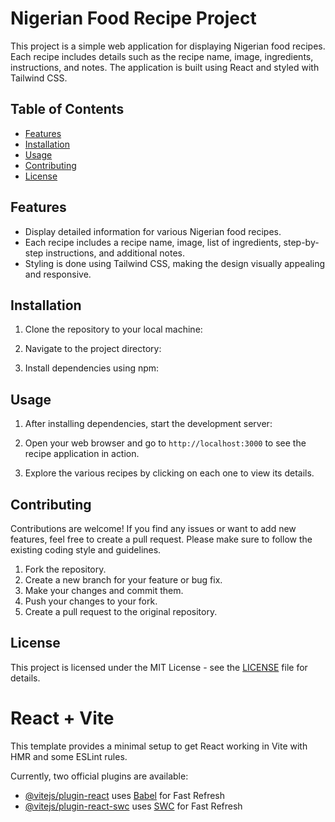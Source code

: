# Nigerian Food Recipe Project

This project is a simple web application for displaying Nigerian food recipes. Each recipe includes details such as the recipe name, image, ingredients, instructions, and notes. The application is built using React and styled with Tailwind CSS.

## Table of Contents

- [Features](#features)
- [Installation](#installation)
- [Usage](#usage)
- [Contributing](#contributing)
- [License](#license)

## Features

- Display detailed information for various Nigerian food recipes.
- Each recipe includes a recipe name, image, list of ingredients, step-by-step instructions, and additional notes.
- Styling is done using Tailwind CSS, making the design visually appealing and responsive.

## Installation

1. Clone the repository to your local machine:


2. Navigate to the project directory:


3. Install dependencies using npm:


## Usage

1. After installing dependencies, start the development server:


2. Open your web browser and go to `http://localhost:3000` to see the recipe application in action.

3. Explore the various recipes by clicking on each one to view its details.

## Contributing

Contributions are welcome! If you find any issues or want to add new features, feel free to create a pull request. Please make sure to follow the existing coding style and guidelines.

1. Fork the repository.
2. Create a new branch for your feature or bug fix.
3. Make your changes and commit them.
4. Push your changes to your fork.
5. Create a pull request to the original repository.

## License

This project is licensed under the MIT License - see the [LICENSE](LICENSE) file for details.

   



# React + Vite

This template provides a minimal setup to get React working in Vite with HMR and some ESLint rules.

Currently, two official plugins are available:

- [@vitejs/plugin-react](https://github.com/vitejs/vite-plugin-react/blob/main/packages/plugin-react/README.md) uses [Babel](https://babeljs.io/) for Fast Refresh
- [@vitejs/plugin-react-swc](https://github.com/vitejs/vite-plugin-react-swc) uses [SWC](https://swc.rs/) for Fast Refresh
